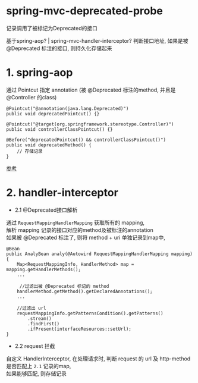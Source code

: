 # spring-mvc-deprecated-probe
记录调用了被标记为Deprecated的接口

基于spring-aop? | spring-mvc-handler-interceptor? 判断接口地址, 如果是被 @Deprecated 标注的接口, 则持久化存储起来


# 1. spring-aop

通过 Pointcut 指定 annotation 
(被 @Deprecated 标注的method, 并且是 @Controller 的class)  

```
@Pointcut("@annotation(java.lang.Deprecated)")
public void deprecatedPointcut() {}

@Pointcut("@target(org.springframework.stereotype.Controller)")
public void controllerClassPointcut() {}

@Before("deprecatedPointcut() && controllerClassPointcut()")
public void deprecatedMethod() {
    // 存储记录
}
```

[参考](https://www.baeldung.com/spring-aop-pointcut-tutorial)


# 2. handler-interceptor

- 2.1 @Deprecated接口解析 

通过 `RequestMappingHandlerMapping` 获取所有的 mapping,  
解析 mapping 记录的接口对应的method及被标注的annotation  
如果被 @Deprecated 标注了, 则将 method + uri 单独记录到map中,  

```
@Bean
public AnalyBean analy(@Autowird RequestMappingHandlerMapping mapping) {
    Map<RequestMappingInfo, HandlerMethod> map = mapping.getHandlerMethods();
    ...
    
     //过滤出被 @Deprecated 标记的 method
    handlerMethod.getMethod().getDeclaredAnnotations();
    ...
    
    //过滤出 url
    requestMappingInfo.getPatternsCondition().getPatterns()
        .stream()
        .findFirst()
        .ifPresent(interfaceResources::setUrl);
}
```

- 2.2 request 拦截

自定义 HandlerInterceptor, 在处理请求时, 判断 request 的 url 及 http-method 是否匹配上 `2.1` 记录的map,  
如果能够匹配, 则存储记录
